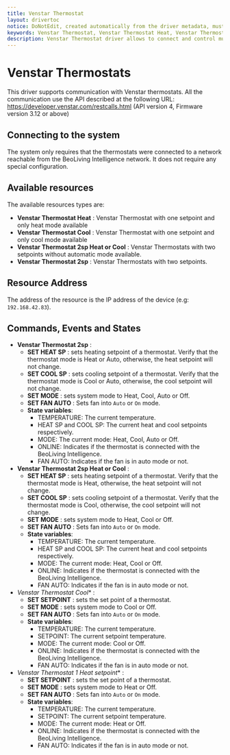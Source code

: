 ```yaml
---
title: Venstar Thermostat
layout: drivertoc
notice: DoNotEdit, created automatically from the driver metadata, must be updated on the driver itself
keywords: Venstar Thermostat, Venstar Thermostat Heat, Venstar Thermostat Cool, Venstar Thermostat 2sp Heat or Cool, Venstar Thermostat 2sp, SET HEAT SP, SET COOL SP, SET MODE, SET FAN AUTO
description: Venstar Thermostat driver allows to connect and control multiple Venstar thermostats.
---
```

# Venstar Thermostats
This driver supports communication with Venstar thermostats.
All the communication use the API described at the following URL: https://developer.venstar.com/restcalls.html (API version 4, Firmware version 3.12 or above)
## Connecting to the system
The system only requires that the thermostats were connected to a network reachable from the BeoLiving Intelligence network. It does not require any special configuration.
## Available resources
The available resources types are:
* **Venstar Thermostat Heat** : Venstar Thermostat with one setpoint and only heat mode available
* **Venstar Thermostat Cool** : Venstar Thermostat with one setpoint and only cool mode available
* **Venstar Thermostat 2sp Heat or Cool** : Venstar Thermostats with two setpoints without automatic mode available.
* **Venstar Thermostat 2sp** : Venstar Thermostats with two setpoints.
## Resource Address
The address of the resource is the IP address of the device (e.g: `192.168.42.83`).
## Commands, Events and States
+ **Venstar Thermostat 2sp** :
   - **SET HEAT SP** : sets heating setpoint of a thermostat. Verify that the thermostat mode is Heat or Auto, otherwise, the heat setpoint will not change.
   - **SET COOL SP** : sets cooling setpoint of a thermostat. Verify that the thermostat mode is Cool or Auto, otherwise, the cool setpoint will not change.
   - **SET MODE** : sets system mode to Heat, Cool, Auto or Off.
   - **SET FAN AUTO** : Sets fan into `Auto` or `On` mode.
   - **State variables**:
     + TEMPERATURE: The current temperature.
     + HEAT SP and COOL SP: The current heat and cool setpoints respectively.
     + MODE: The current mode: Heat, Cool, Auto or Off.
     + ONLINE: Indicates if the thermostat is connected with the BeoLiving Intelligence.
     + FAN AUTO: Indicates if the fan is in auto mode or not.
+ **Venstar Thermostat 2sp Heat or Cool** :
   - **SET HEAT SP** : sets heating setpoint of a thermostat. Verify that the thermostat mode is Heat, otherwise, the heat setpoint will not change.
   - **SET COOL SP** : sets cooling setpoint of a thermostat. Verify that the thermostat mode is Cool, otherwise, the cool setpoint will not change.
   - **SET MODE** : sets system mode to Heat, Cool or Off.
   - **SET FAN AUTO** : Sets fan into `Auto` or `On` mode.
   - **State variables**:
     + TEMPERATURE: The current temperature.
     + HEAT SP and COOL SP: The current heat and cool setpoints respectively.
     + MODE: The current mode: Heat, Cool or Off.
     + ONLINE: Indicates if the thermostat is connected with the BeoLiving Intelligence.
     + FAN AUTO: Indicates if the fan is in auto mode or not.
+ *Venstar Thermostat Cool** :
   - **SET SETPOINT** : sets the set point of a thermostat.
   - **SET MODE** : sets system mode to Cool or Off.
   - **SET FAN AUTO** : Sets fan into `Auto` or `On` mode.
   - **State variables**:
     + TEMPERATURE: The current temperature.
     + SETPOINT: The current setpoint temperature.
     + MODE: The current mode: Cool or Off.
     + ONLINE: Indicates if the thermostat is connected with the BeoLiving Intelligence.
     + FAN AUTO: Indicates if the fan is in auto mode or not.
+ *Venstar Thermostat 1 Heat setpoint** :
   - **SET SETPOINT** : sets the set point of a thermostat.
   - **SET MODE** : sets system mode to Heat or Off.
   - **SET FAN AUTO** : Sets fan into `Auto` or `On` mode.
   - **State variables**:
     + TEMPERATURE: The current temperature.
     + SETPOINT: The current setpoint temperature.
     + MODE: The current mode: Heat or Off.
     + ONLINE: Indicates if the thermostat is connected with the BeoLiving Intelligence.
     + FAN AUTO: Indicates if the fan is in auto mode or not.

